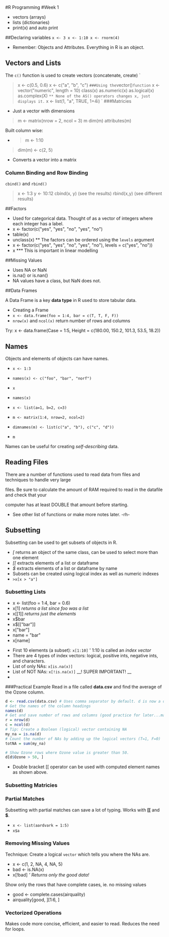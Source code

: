 #R Programming
#Week 1

* vectors (arrays)
* lists (dictionaries)
* print(x) and auto print 

##Declaring variables
`
x <- 3
x <- 1:10
x <- rnorm(4)
`

* Remember: Objects and Attributes. Everything in R is an object.

## Vectors and Lists

The `c()` function is used to create vectors (concatenate, create)
`
> x <- c(0.5, 0.6)
> x <- c("a", "b", "c")
`
###Using the `vector()` function
`
> x <- vector("numeric", length = 10)
> class(x)
> as.numeric(x)
> as.logical(x)
> as.complex(X)
`
** None of the AS() operators changes x, just displays it.
`
> x <- list(1, "a", TRUE, 1+4i)
`
###Matricies
* Just a vector with dimensions
> m <- matrix(nrow = 2, ncol = 3)
> m
> dim(m)
> attributes(m)

Built column wise:
* > m <- 1:10

> dim(m) <- c(2, 5)
* Converts a vector into a matrix

### Column Binding and Row Binding
`cbind()` and `rbind()`
>x <- 1:3
>y <- 10:12
>cbind(x, y) (see the results)
>rbind(x,y) (see different results)

##Factors
* Used for categorical data. Thought of as a vector of integers where each integer has a label.
* x <- factor(c("yes", "yes", "no", "yes", "no")
* table(x)
* unclass(x)
** The factors can be ordered using the `levels` argument
* x <- factor(c("yes", "yes", "no", "yes", "no"), levels = c("yes", "no"))
* x
*** This is important in linear modelling

##Missing Values
* Uses NA or NaN
* is.na() or is.nan()
* NA values have a class, but NaN does not.

##Data Frames

A Data Frame is a key __data type__ in R used to store tabular data.

* Creating a Frame
* `x <- data.frame(foo = 1:4, bar = c(T, T, F, F))`
* `nrow(x)` and `ncol(x)` return number of rows and columns

Try: x <- data.frame(Case = 1:5, Height = c(180.00, 150.2, 101.3, 53.5, 18.2))

## Names 
Objects and elements of objects can have names.
* `x <- 1:3`
* `names(x) <- c("foo", "bar", "norf")`
* `x`
* `names(x)`

* `x <- list(a=1, b=2, c=3)`

* `m <- matrix(1:4, nrow=2, ncol=2)`
* `dimnames(m) <- list(c("a", "b"), c("c", "d"))`
* `m`

Names can be useful for creating _self-describing_ data.

## Reading Files
There are a number of functions used to read data from files and techniques to handle very large 

files. Be sure to calculate the amount of RAM required to read in the datafile and check that your 

computer has at least DOUBLE that amount before starting.
- See other list of functions or make more notes later. -rh-

## Subsetting
Subsetting can be used to get subsets of objects in R.
- _[_ returns an object of the same class, can be used to select more than one element
- _[[_ extracts elements of a list or dataframe
- _$_ extracts elements of a list or dataframe by name
- Subsets can be created using logical index as well as numeric indexes
- `>x[x > "a"]`

### Subsetting Lists
- x <- list(foo = 1:4, bar = 0.6)
- x[1]  _returns a list since foo was a list_
- x[[1]] _returns just the elements_
- x$bar
- x$[["bar"]]
- x["bar"]
- name = "bar"
- x[name]

* First 10 elements (a subset): `x[1:10]` ' 1:10 is called an _index vector_
* There are 4 types of index vectors: logical, positive ints, negative ints, and characters.
* List of only NAs: `x[is.na(x)]`
* List of NOT NAs: `x[!is.na(x)]` __! SUPER IMPORTANT! __
* 

###Practical Example
Read in a file called __data.csv__ and find the average of the Ozone column.
```R
d <- read.csv(data.csv) # Uses comma separator by default. d is now a dataframe.
# Get the names of the column headings
names(d)
# Get and save number of rows and columns (good practice for later...maybe)
r = nrow(d)
c = ncol(d)
# Tip: Create a Boolean (logical) vector containing NA
my_na = is.na(d)
# Count the number of NAs by adding up the logical vectors (T=1, F=0)
totNA = sum(my_na)

# Show Ozone rows where Ozone value is greater than 50.
d[d$Ozone > 50, ]

```

- Double bracket [[ operator can be used with computed element names as shown above.

### Subsetting Matricies

### Partial Matches
Subsetting with partial matches can save a lot of typing. Works with **[[** and **$**.
- `x <- list(aardvark = 1:5)`
- `x$a`


### Removing Missing Values
Technique: Create a logical `vector` which tells you where the NAs are.
- x <- c(1, 2, NA, 4, NA, 5)
- bad <- is.NA(x)
- x[!bad]        _' Returns only the good data!_

Show only the rows that have complete cases, ie. no missing values
- good <- complete.cases(airquality)
- airquality[good, ][1:6, ]

### Vectorized Operations
Makes code more concise, efficient, and easier to read. Reduces the need for loops.
